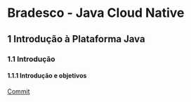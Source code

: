 # Bradesco - Java Cloud Native

## 1 Introdução à Plataforma Java

### 1.1 Introdução

#### 1.1.1 Introdução e objetivos

[Commit]()